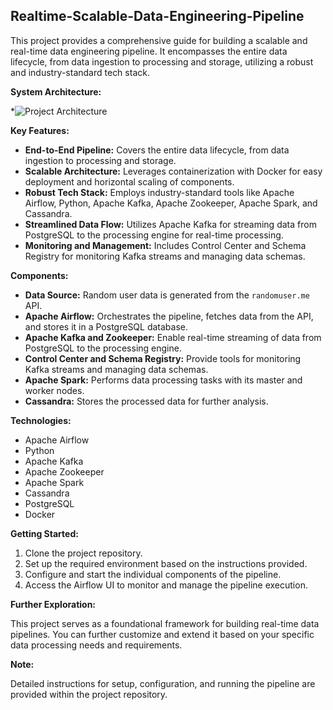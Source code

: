## Realtime-Scalable-Data-Engineering-Pipeline

This project provides a comprehensive guide for building a scalable and real-time data engineering pipeline. It encompasses the entire data lifecycle, from data ingestion to processing and storage, utilizing a robust and industry-standard tech stack.

**System Architecture:**

*![Project Architecture](https://github.com/tejasjbansal/Realtime-Scalable-Data-Engineering-Pipeline-/assets/56173595/6f75152b-0252-470d-92e2-742932a7e160)


**Key Features:**

* **End-to-End Pipeline:** Covers the entire data lifecycle, from data ingestion to processing and storage.
* **Scalable Architecture:** Leverages containerization with Docker for easy deployment and horizontal scaling of components.
* **Robust Tech Stack:** Employs industry-standard tools like Apache Airflow, Python, Apache Kafka, Apache Zookeeper, Apache Spark, and Cassandra.
* **Streamlined Data Flow:** Utilizes Apache Kafka for streaming data from PostgreSQL to the processing engine for real-time processing.
* **Monitoring and Management:** Includes Control Center and Schema Registry for monitoring Kafka streams and managing data schemas.

**Components:**

* **Data Source:** Random user data is generated from the `randomuser.me` API.
* **Apache Airflow:** Orchestrates the pipeline, fetches data from the API, and stores it in a PostgreSQL database.
* **Apache Kafka and Zookeeper:** Enable real-time streaming of data from PostgreSQL to the processing engine.
* **Control Center and Schema Registry:** Provide tools for monitoring Kafka streams and managing data schemas.
* **Apache Spark:** Performs data processing tasks with its master and worker nodes.
* **Cassandra:** Stores the processed data for further analysis.

**Technologies:**

* Apache Airflow
* Python
* Apache Kafka
* Apache Zookeeper
* Apache Spark
* Cassandra
* PostgreSQL
* Docker

**Getting Started:**

1. Clone the project repository.
2. Set up the required environment based on the instructions provided.
3. Configure and start the individual components of the pipeline.
4. Access the Airflow UI to monitor and manage the pipeline execution.

**Further Exploration:**

This project serves as a foundational framework for building real-time data pipelines. You can further customize and extend it based on your specific data processing needs and requirements.

**Note:**

Detailed instructions for setup, configuration, and running the pipeline are provided within the project repository.
